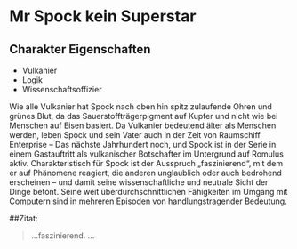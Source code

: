 # Mr Spock kein Superstar

## Charakter Eigenschaften
* Vulkanier
* Logik
* Wissenschaftsoffizier

Wie alle Vulkanier hat Spock nach oben hin spitz zulaufende Ohren und grünes Blut, da das Sauerstoffträgerpigment auf Kupfer und nicht wie bei Menschen auf Eisen basiert.
Da Vulkanier bedeutend älter als Menschen werden, leben Spock und sein Vater auch in der Zeit von Raumschiff Enterprise – Das nächste Jahrhundert noch, und Spock ist in der Serie in einem Gastauftritt als vulkanischer Botschafter im Untergrund auf Romulus aktiv.
Charakteristisch für Spock ist der Ausspruch „faszinierend“, mit dem er auf Phänomene reagiert, die anderen unglaublich oder auch bedrohend erscheinen – und damit seine wissenschaftliche und neutrale Sicht der Dinge betont. 
Seine weit überdurchschnittlichen Fähigkeiten im Umgang mit Computern sind in mehreren Episoden von handlungstragender Bedeutung.


##Zitat:
> ...faszinierend. ...